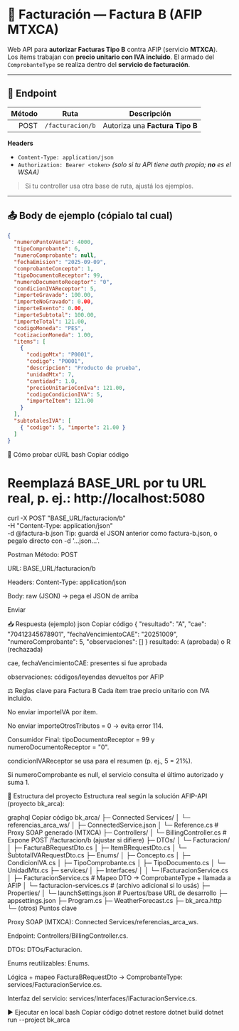 # 📄 Facturación — **Factura B** (AFIP MTXCA)

Web API para **autorizar Facturas Tipo B** contra AFIP (servicio **MTXCA**).  
Los ítems trabajan con **precio unitario con IVA incluido**. El armado del `ComprobanteType` se realiza dentro del **servicio de facturación**.

---

## 🚀 Endpoint

| Método | Ruta             | Descripción                       |
|-------:|------------------|-----------------------------------|
|  POST  | `/facturacion/b` | Autoriza una **Factura Tipo B**   |

**Headers**
- `Content-Type: application/json`  
- `Authorization: Bearer <token>` *(solo si tu API tiene auth propia; **no** es el WSAA)*

> Si tu controller usa otra base de ruta, ajustá los ejemplos.

---

## 📤 Body de ejemplo (cópialo tal cual)

```json
{
  "numeroPuntoVenta": 4000,
  "tipoComprobante": 6,
  "numeroComprobante": null,
  "fechaEmision": "2025-09-09",
  "comprobanteConcepto": 1,
  "tipoDocumentoReceptor": 99,
  "numeroDocumentoReceptor": "0",
  "condicionIVAReceptor": 5,
  "importeGravado": 100.00,
  "importeNoGravado": 0.00,
  "importeExento": 0.00,
  "importeSubtotal": 100.00,
  "importeTotal": 121.00,
  "codigoMoneda": "PES",
  "cotizacionMoneda": 1.00,
  "items": [
    {
      "codigoMtx": "P0001",
      "codigo": "P0001",
      "descripcion": "Producto de prueba",
      "unidadMtx": 7,
      "cantidad": 1.0,
      "precioUnitarioConIva": 121.00,
      "codigoCondicionIVA": 5,
      "importeItem": 121.00
    }
  ],
  "subtotalesIVA": [
    { "codigo": 5, "importe": 21.00 }
  ]
}
```

🧪 Cómo probar
cURL
bash
Copiar código
# Reemplazá BASE_URL por tu URL real, p. ej.: http://localhost:5080
curl -X POST "BASE_URL/facturacion/b" \
  -H "Content-Type: application/json" \
  -d @factura-b.json
Tip: guardá el JSON anterior como factura-b.json, o pegalo directo con -d '...json...'.

Postman
Método: POST

URL: BASE_URL/facturacion/b

Headers: Content-Type: application/json

Body: raw (JSON) → pega el JSON de arriba

Enviar

📥 Respuesta (ejemplo)
json
Copiar código
{
  "resultado": "A",
  "cae": "70412345678901",
  "fechaVencimientoCAE": "20251009",
  "numeroComprobante": 5,
  "observaciones": []
}
resultado: A (aprobada) o R (rechazada)

cae, fechaVencimientoCAE: presentes si fue aprobada

observaciones: códigos/leyendas devueltos por AFIP

⚖️ Reglas clave para Factura B
Cada ítem trae precio unitario con IVA incluido.

No enviar importeIVA por ítem.

No enviar importeOtrosTributos = 0 → evita error 114.

Consumidor Final: tipoDocumentoReceptor = 99 y numeroDocumentoReceptor = "0".

condicionIVAReceptor se usa para el resumen (p. ej., 5 = 21%).

Si numeroComprobante es null, el servicio consulta el último autorizado y suma 1.

📁 Estructura del proyecto
Estructura real según la solución AFIP-API (proyecto bk_arca):

graphql
Copiar código
bk_arca/
├─ Connected Services/
│  └─ referencias_arca_ws/
│     ├─ ConnectedService.json
│     └─ Reference.cs                     # Proxy SOAP generado (MTXCA)
├─ Controllers/
│  └─ BillingController.cs                # Expone POST /facturacion/b (ajustar si difiere)
├─ DTOs/
│  └─ Facturacion/
│     ├─ FacturaBRequestDto.cs
│     ├─ ItemBRequestDto.cs
│     └─ SubtotalIVARequestDto.cs
├─ Enums/
│  ├─ Concepto.cs
│  ├─ CondicionIVA.cs
│  ├─ TipoComprobante.cs
│  ├─ TipoDocumento.cs
│  └─ UnidadMtx.cs
├─ services/
│  ├─ Interfaces/
│  │  └─ IFacturacionService.cs
│  ├─ FacturacionService.cs               # Mapeo DTO → ComprobanteType + llamada a AFIP
│  └─ facturacion-services.cs             # (archivo adicional si lo usás)
├─ Properties/
│  └─ launchSettings.json                 # Puertos/base URL de desarrollo
├─ appsettings.json
├─ Program.cs
├─ WeatherForecast.cs
├─ bk_arca.http
└─ (otros)
Puntos clave

Proxy SOAP (MTXCA): Connected Services/referencias_arca_ws.

Endpoint: Controllers/BillingController.cs.

DTOs: DTOs/Facturacion.

Enums reutilizables: Enums.

Lógica + mapeo FacturaBRequestDto → ComprobanteType: services/FacturacionService.cs.

Interfaz del servicio: services/Interfaces/IFacturacionService.cs.

▶️ Ejecutar en local
bash
Copiar código
dotnet restore
dotnet build
dotnet run --project bk_arca
